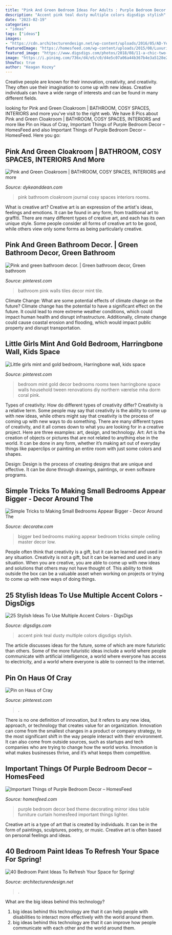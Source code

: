 ```yaml
---
title: "Pink And Green Bedroom Ideas For Adults : Purple Bedroom Decor Bed Theme Decorating Mirror Idea Table Furniture Curtain Homesfeed Important Things Lighter"
description: "Accent pink teal dusty multiple colors digsdigs stylish"
date: "2023-02-19"
categories:
- "ideas"
tags: ["ideas"]
images:
- "https://cdn.architecturendesign.net/wp-content/uploads/2016/05/AD-Yellow-Sun-Bedroom-Color-15.jpg"
featuredImage: "https://homesfeed.com/wp-content/uploads/2015/08/Luxurious-bedroom-decorating-idea-in-purple-theme-metal-bed-furniture-with-lighter-purple-bed-curtain-lighter-purple-bedcover-and-pillows-chair-and-table-a-decorative-mirror-.jpg"
featured_image: "https://www.digsdigs.com/photos/2018/08/11-a-chic-two-tone-accent-space-with-teal-and-dusty-pink-that-create-a-gorgeous-decadent-feel.jpg"
image: "https://i.pinimg.com/736x/d4/e5/c0/d4e5c07a06a44b367b4e3a5128e216fb.jpg"
ShowToc: true
author: "Keagan Kozey"
---
```



Creative people are known for their innovation, creativity, and creativity. They often use their imagination to come up with new ideas. Creative individuals can have a wide range of interests and can be found in many different fields.

	

		
looking for Pink and Green Cloakroom | BATHROOM, COSY SPACES, INTERIORS and more you've visit to the right web. We have 8 Pics about Pink and Green Cloakroom | BATHROOM, COSY SPACES, INTERIORS and more like Pin on Haus of Cray, Important Things of Purple Bedroom Decor – HomesFeed and also Important Things of Purple Bedroom Decor – HomesFeed. Here you go:
		
    
## Pink And Green Cloakroom | BATHROOM, COSY SPACES, INTERIORS And More

<img loading=lazy src="https://cdn.shopify.com/s/files/1/0174/2162/files/PINK_AND_GREEN_CLOAKROOM_DYKE_DEAN_2048x2048.jpg?v=1580909563" onerror="this.onerror=null;this.src='https://tse4.mm.bing.net/th?id=OIP.I8YMvTAoDkBhWdxjBCX-BQHaJ4&amp;pid=15.1';" alt="Pink and Green Cloakroom | BATHROOM, COSY SPACES, INTERIORS and more">

_Source: dykeanddean.com_

>pink bathroom cloakroom journal cosy spaces interiors rooms. 

	

What is creative art?
Creative art is an expression of the artist's ideas, feelings and emotions. It can be found in any form, from traditional art to graffiti. There are many different types of creative art, and each has its own unique style. Some people consider all forms of creative art to be good, while others view only some forms as being particularly creative.

    
## Pink And Green Bathroom Decor. | Green Bathroom Decor, Green Bathroom

<img loading=lazy src="https://i.pinimg.com/736x/f7/73/43/f7734386f96cfdf2ed821eded56aad9f.jpg" onerror="this.onerror=null;this.src='https://tse3.mm.bing.net/th?id=OIP.ovaisWIzuNsO3O98ZdupAAHaJ3&amp;pid=15.1';" alt="Pink and green bathroom decor. | Green bathroom decor, Green bathroom">

_Source: pinterest.com_

>bathroom pink walls tiles decor mint tile. 

	

Climate Change: What are some potential effects of climate change on the future?
Climate change has the potential to have a significant effect on the future. It could lead to more extreme weather conditions, which could impact human health and disrupt infrastructure. Additionally, climate change could cause coastal erosion and flooding, which would impact public property and disrupt transportation.

    
## Little Girls Mint And Gold Bedroom, Harringbone Wall, Kids Space

<img loading=lazy src="https://i.pinimg.com/736x/d4/e5/c0/d4e5c07a06a44b367b4e3a5128e216fb.jpg" onerror="this.onerror=null;this.src='https://tse1.mm.bing.net/th?id=OIP.OjFobrRT3Fogz35bU8ethAHaLG&amp;pid=15.1';" alt="Little girls mint and gold bedroom, Harringbone wall, kids space">

_Source: pinterest.com_

>bedroom mint gold decor bedrooms rooms teen harringbone space walls household tween renovations diy northern værelse mha dorm coral pink. 

	

Types of creativity: How do different types of creativity differ?
Creativity is a relative term. Some people may say that creativity is the ability to come up with new ideas, while others might say that creativity is the process of coming up with new ways to do something. There are many different types of creativity, and it all comes down to what you are looking for in a creative project. Here are three examples: art, design, and technology.
Art: Art is the creation of objects or pictures that are not related to anything else in the world. It can be done in any form, whether it’s making art out of everyday things like paperclips or painting an entire room with just some colors and shapes.

Design: Design is the process of creating designs that are unique and effective. It can be done through drawings, paintings, or even software programs.

    
## Simple Tricks To Making Small Bedrooms Appear Bigger - Decor Around The

<img loading=lazy src="http://decoratw.com/wp-content/uploads/2016/02/post-3-48-custom-luxery-master-bed-17.jpg" onerror="this.onerror=null;this.src='https://tse3.mm.bing.net/th?id=OIP.bT8zqfgz5nZFhDwwzNGPqwHaLH&amp;pid=15.1';" alt="Simple Tricks to Making Small Bedrooms Appear Bigger - Decor Around The">

_Source: decoratw.com_

>bigger bed bedrooms making appear bedroom tricks simple ceiling master decor low. 

	

People often think that creativity is a gift, but it can be learned and used in any situation.
Creativity is not a gift, but it can be learned and used in any situation. When you are creative, you are able to come up with new ideas and solutions that others may not have thought of. This ability to think outside the box can be a valuable asset when working on projects or trying to come up with new ways of doing things.

    
## 25 Stylish Ideas To Use Multiple Accent Colors - DigsDigs

<img loading=lazy src="https://www.digsdigs.com/photos/2018/08/11-a-chic-two-tone-accent-space-with-teal-and-dusty-pink-that-create-a-gorgeous-decadent-feel.jpg" onerror="this.onerror=null;this.src='https://tse3.mm.bing.net/th?id=OIP.N5T9j7uRc3eK9RM4TOuQYwHaJ4&amp;pid=15.1';" alt="25 Stylish Ideas To Use Multiple Accent Colors - DigsDigs">

_Source: digsdigs.com_

>accent pink teal dusty multiple colors digsdigs stylish. 

	

The article discusses ideas for the future, some of which are more futuristic than others. Some of the more futuristic ideas include a world where people communicate with artificial intelligence, a world where everyone has access to electricity, and a world where everyone is able to connect to the internet.

    
## Pin On Haus Of Cray

<img loading=lazy src="https://i.pinimg.com/736x/8b/fb/dc/8bfbdc059d73177f64eb867e09d93c3e.jpg" onerror="this.onerror=null;this.src='https://tse4.mm.bing.net/th?id=OIP.4ILltJg3d5ymV0dGvYFr4gHaJP&amp;pid=15.1';" alt="Pin on Haus of Cray">

_Source: pinterest.com_

>. 

	

There is no one definition of innovation, but it refers to any new idea, approach, or technology that creates value for an organization. Innovation can come from the smallest changes in a product or company strategy, to the most significant shift in the way people interact with their environment. It can also come from outside sources, such as startups and tech companies who are trying to change how the world works. Innovation is what makes businesses thrive, and it’s what keeps them competitive.

    
## Important Things Of Purple Bedroom Decor – HomesFeed

<img loading=lazy src="https://homesfeed.com/wp-content/uploads/2015/08/Luxurious-bedroom-decorating-idea-in-purple-theme-metal-bed-furniture-with-lighter-purple-bed-curtain-lighter-purple-bedcover-and-pillows-chair-and-table-a-decorative-mirror-.jpg" onerror="this.onerror=null;this.src='https://tse1.mm.bing.net/th?id=OIP.YIT8VXzn-Mgaw0JUw4ZwMwHaFj&amp;pid=15.1';" alt="Important Things of Purple Bedroom Decor – HomesFeed">

_Source: homesfeed.com_

>purple bedroom decor bed theme decorating mirror idea table furniture curtain homesfeed important things lighter. 

	

Creative art is a type of art that is created by individuals. It can be in the form of paintings, sculptures, poetry, or music. Creative art is often based on personal feelings and ideas.

    
## 40 Bedroom Paint Ideas To Refresh Your Space For Spring!

<img loading=lazy src="https://cdn.architecturendesign.net/wp-content/uploads/2016/05/AD-Yellow-Sun-Bedroom-Color-15.jpg" onerror="this.onerror=null;this.src='https://tse2.mm.bing.net/th?id=OIP.OTdQmqIo7FvipozcL4ncRQHaLH&amp;pid=15.1';" alt="40 Bedroom Paint Ideas To Refresh Your Space for Spring!">

_Source: architecturendesign.net_

>. 

	

What are the big ideas behind this technology?
1. big ideas behind this technology are that it can help people with disabilities to interact more effectively with the world around them.
2. big ideas behind this technology are that it can improve how people communicate with each other and the world around them.


